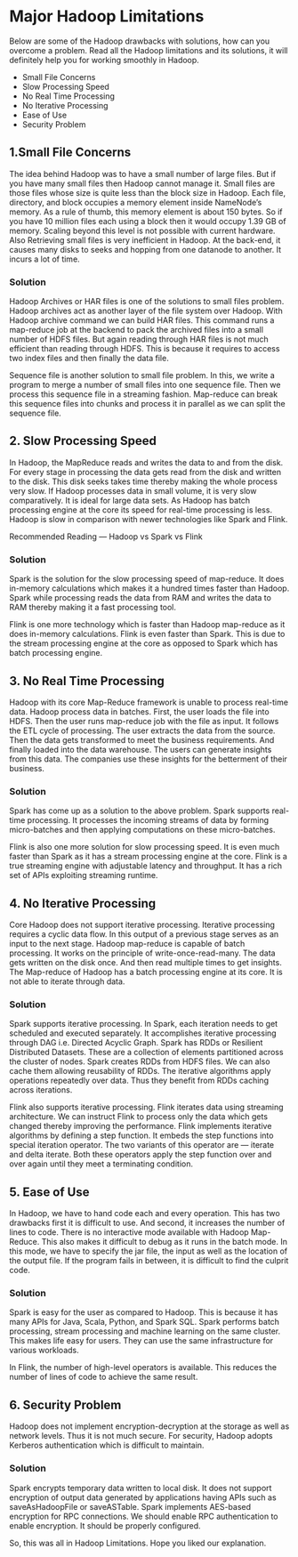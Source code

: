 # Major Hadoop Limitations
Below are some of the Hadoop drawbacks with solutions, how can you overcome a problem. Read all the Hadoop limitations and its solutions, it will definitely help you for working smoothly in Hadoop.

- Small File Concerns
- Slow Processing Speed
- No Real Time Processing
- No Iterative Processing
- Ease of Use
- Security Problem

## 1.Small File Concerns
The idea behind Hadoop was to have a small number of large files. But if you have many small files then Hadoop cannot manage it. Small files are those files whose size is quite less than the block size in Hadoop. Each file, directory, and block occupies a memory element inside NameNode’s memory. As a rule of thumb, this memory element is about 150 bytes. So if you have 10 million files each using a block then it would occupy 1.39 GB of memory. Scaling beyond this level is not possible with current hardware. Also Retrieving small files is very inefficient in Hadoop. At the back-end, it causes many disks to seeks and hopping from one datanode to another. It incurs a lot of time.

### Solution

Hadoop Archives or HAR files is one of the solutions to small files problem. Hadoop archives act as another layer of the file system over Hadoop. With Hadoop archive command we can build HAR files. This command runs a map-reduce job at the backend to pack the archived files into a small number of HDFS files. But again reading through HAR files is not much efficient than reading through HDFS. This is because it requires to access two index files and then finally the data file.

Sequence file is another solution to small file problem. In this, we write a program to merge a number of small files into one sequence file. Then we process this sequence file in a streaming fashion. Map-reduce can break this sequence files into chunks and process it in parallel as we can split the sequence file.

## 2. Slow Processing Speed
In Hadoop, the MapReduce reads and writes the data to and from the disk. For every stage in processing the data gets read from the disk and written to the disk. This disk seeks takes time thereby making the whole process very slow. If Hadoop processes data in small volume, it is very slow comparatively. It is ideal for large data sets. As Hadoop has batch processing engine at the core its speed for real-time processing is less. Hadoop is slow in comparison with newer technologies like Spark and Flink.

Recommended Reading — Hadoop vs Spark vs Flink

### Solution

Spark is the solution for the slow processing speed of map-reduce. It does in-memory calculations which makes it a hundred times faster than Hadoop. Spark while processing reads the data from RAM and writes the data to RAM thereby making it a fast processing tool.

Flink is one more technology which is faster than Hadoop map-reduce as it does in-memory calculations. Flink is even faster than Spark. This is due to the stream processing engine at the core as opposed to Spark which has batch processing engine.

## 3. No Real Time Processing
Hadoop with its core Map-Reduce framework is unable to process real-time data. Hadoop process data in batches. First, the user loads the file into HDFS. Then the user runs map-reduce job with the file as input. It follows the ETL cycle of processing. The user extracts the data from the source. Then the data gets transformed to meet the business requirements. And finally loaded into the data warehouse. The users can generate insights from this data. The companies use these insights for the betterment of their business.

### Solution

Spark has come up as a solution to the above problem. Spark supports real-time processing. It processes the incoming streams of data by forming micro-batches and then applying computations on these micro-batches.

Flink is also one more solution for slow processing speed. It is even much faster than Spark as it has a stream processing engine at the core. Flink is a true streaming engine with adjustable latency and throughput. It has a rich set of APIs exploiting streaming runtime.

## 4. No Iterative Processing
Core Hadoop does not support iterative processing. Iterative processing requires a cyclic data flow. In this output of a previous stage serves as an input to the next stage. Hadoop map-reduce is capable of batch processing. It works on the principle of write-once-read-many. The data gets written on the disk once. And then read multiple times to get insights. The Map-reduce of Hadoop has a batch processing engine at its core. It is not able to iterate through data.

### Solution

Spark supports iterative processing. In Spark, each iteration needs to get scheduled and executed separately. It accomplishes iterative processing through DAG i.e. Directed Acyclic Graph. Spark has RDDs or Resilient Distributed Datasets. These are a collection of elements partitioned across the cluster of nodes. Spark creates RDDs from HDFS files. We can also cache them allowing reusability of RDDs. The iterative algorithms apply operations repeatedly over data. Thus they benefit from RDDs caching across iterations.

Flink also supports iterative processing. Flink iterates data using streaming architecture. We can instruct Flink to process only the data which gets changed thereby improving the performance. Flink implements iterative algorithms by defining a step function. It embeds the step functions into special iteration operator. The two variants of this operator are — iterate and delta iterate. Both these operators apply the step function over and over again until they meet a terminating condition.

## 5. Ease of Use
In Hadoop, we have to hand code each and every operation. This has two drawbacks first it is difficult to use. And second, it increases the number of lines to code. There is no interactive mode available with Hadoop Map-Reduce. This also makes it difficult to debug as it runs in the batch mode. In this mode, we have to specify the jar file, the input as well as the location of the output file. If the program fails in between, it is difficult to find the culprit code.

### Solution

Spark is easy for the user as compared to Hadoop. This is because it has many APIs for Java, Scala, Python, and Spark SQL. Spark performs batch processing, stream processing and machine learning on the same cluster. This makes life easy for users. They can use the same infrastructure for various workloads.

In Flink, the number of high-level operators is available. This reduces the number of lines of code to achieve the same result.

## 6. Security Problem
Hadoop does not implement encryption-decryption at the storage as well as network levels. Thus it is not much secure. For security, Hadoop adopts Kerberos authentication which is difficult to maintain.

### Solution

Spark encrypts temporary data written to local disk. It does not support encryption of output data generated by applications having APIs such as saveAsHadoopFile or saveASTable. Spark implements AES-based encryption for RPC connections. We should enable RPC authentication to enable encryption. It should be properly configured.

So, this was all in Hadoop Limitations. Hope you liked our explanation.
